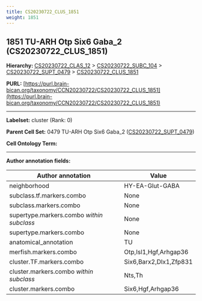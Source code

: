 ```yaml
---
title: CS20230722_CLUS_1851
weight: 1851
---
```

## 1851 TU-ARH Otp Six6 Gaba_2 (CS20230722_CLUS_1851)
<b>Hierarchy: </b>
[CS20230722_CLAS_12](../CS20230722_CLAS_12) >
[CS20230722_SUBC_104](../CS20230722_SUBC_104) >
[CS20230722_SUPT_0479](../CS20230722_SUPT_0479) >
[CS20230722_CLUS_1851](../CS20230722_CLUS_1851)

**PURL:** [https://purl.brain-bican.org/taxonomy/CCN20230722/CS20230722_CLUS_1851](https://purl.brain-bican.org/taxonomy/CCN20230722/CS20230722_CLUS_1851)

---


**Labelset:** cluster (Rank: 0)

**Parent Cell Set:** 0479 TU-ARH Otp Six6 Gaba_2 ([CS20230722_SUPT_0479](../CS20230722_SUPT_0479))



**Cell Ontology Term:** 

[MARKER GENES.]: #


---

[TRANSFERRED ANNOTATIONS.]: #


[AUTHOR ANNOTATION FIELDS.]: #


**Author annotation fields:**

| Author annotation | Value |
|-------------------|-------|
|neighborhood|HY-EA-Glut-GABA|
|subclass.tf.markers.combo|None|
|subclass.markers.combo|None|
|supertype.markers.combo _within subclass_|None|
|supertype.markers.combo|None|
|anatomical_annotation|TU|
|merfish.markers.combo|Otp,Isl1,Hgf,Arhgap36|
|cluster.TF.markers.combo|Six6,Barx2,Dlx1,Zfp831|
|cluster.markers.combo _within subclass_|Nts,Th|
|cluster.markers.combo|Six6,Hgf,Arhgap36|
